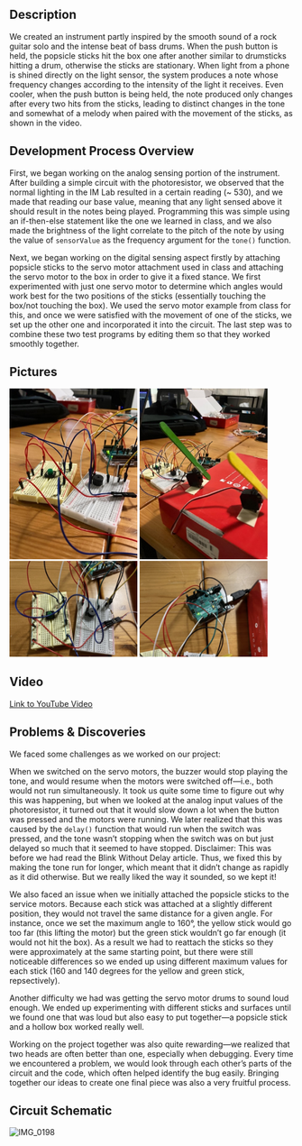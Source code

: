 ## Description
We created an instrument partly inspired by the smooth sound of a rock guitar solo and the intense beat of bass drums. When the push button is held, the popsicle sticks hit the box one after another similar to drumsticks hitting a drum, otherwise the sticks are stationary. When light from a phone is shined directly on the light sensor, the system produces a note whose frequency changes according to the intensity of the light it receives. Even cooler, when the push button is being held, the note produced only changes after every two hits from the sticks, leading to distinct changes in the tone and somewhat of a melody when paired with the movement of the sticks, as shown in the video.

## Development Process Overview
First, we began working on the analog sensing portion of the instrument. After building a simple circuit with the photoresistor, we observed that the normal lighting in the IM Lab resulted in a certain reading (~ 530), and we made that reading our base value, meaning that any light sensed above it should result in the notes being played. Programming this was simple using an if-then-else statement like the one we learned in class, and we also made the brightness of the light correlate to the pitch of the note by using the value of `sensorValue` as the frequency argument for the `tone()` function. 

Next, we began working on the digital sensing aspect firstly by attaching popsicle sticks to the servo motor attachment used in class and attaching the servo motor to the box in order to give it a fixed stance. We first experimented with just one servo motor to determine which angles would work best for the two positions of the sticks (essentially touching the box/not touching the box). We used the servo motor example from class for this, and once we were satisfied with the movement of one of the sticks, we set up the other one and incorporated it into the circuit. The last step was to combine these two test programs by editing them so that they worked smoothly together.

## Pictures
<img src="circuit1.JPG" width = 45% height = 45% > <img src="circuit4.JPG" width = 45% height = 45% > 
<img src="circuit2.jpg" width = 45% height = 45% > <img src="circuit3.jpg" width = 45% height = 45% > 

## Video
[Link to YouTube Video](https://youtube.com/shorts/Gc9cWefoltI?feature=share)

## Problems & Discoveries
We faced some challenges as we worked on our project:

When we switched on the servo motors, the buzzer would stop playing the tone, and would resume when the motors were switched off—i.e., both would not run simultaneously. It took us quite some time to figure out why this was happening, but when we looked at the analog input values of the photoresistor, it turned out that it would slow down a lot when the button was pressed and the motors were running. We later realized that this was caused by the `delay()` function that would run when the switch was pressed, and the tone wasn’t stopping when the switch was on but just delayed so much that it seemed to have stopped. Disclaimer: This was before we had read the Blink Without Delay article. Thus, we fixed this by making the tone run for longer, which meant that it didn’t change as rapidly as it did otherwise. But we really liked the way it sounded, so we kept it!

We also faced an issue when we initially attached the popsicle sticks to the service motors. Because each stick was attached at a slightly different position, they would not travel the same distance for a given angle. For instance, once we set the maximum angle to 160°, the yellow stick would go too far (this lifting the motor) but the green stick wouldn’t go far enough (it would not hit the box). As a result we had to reattach the sticks so they were approximately at the same starting point, but there were still noticeable differences so we ended up using different maximum values for each stick (160 and 140 degrees for the yellow and green stick, repsectively).

Another difficulty we had was getting the servo motor drums to sound loud enough. We ended up experimenting with different sticks and surfaces until we found one that was loud but also easy to put together—a popsicle stick and a hollow box worked really well.

Working on the project together was also quite rewarding—we realized that two heads are often better than one, especially when debugging. Every time we encountered a problem, we would look through each other’s parts of the circuit and the code, which often helped identify the bug easily. Bringing together our ideas to create one final piece was also a very fruitful process.

## Circuit Schematic
![IMG_0198](https://user-images.githubusercontent.com/98512630/162874787-8257d791-f102-42c6-8fae-d36f64d2ed51.JPG)
